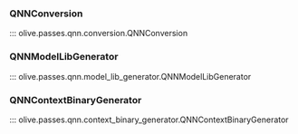 
### QNNConversion
::: olive.passes.qnn.conversion.QNNConversion

### QNNModelLibGenerator
::: olive.passes.qnn.model_lib_generator.QNNModelLibGenerator

### QNNContextBinaryGenerator
::: olive.passes.qnn.context_binary_generator.QNNContextBinaryGenerator